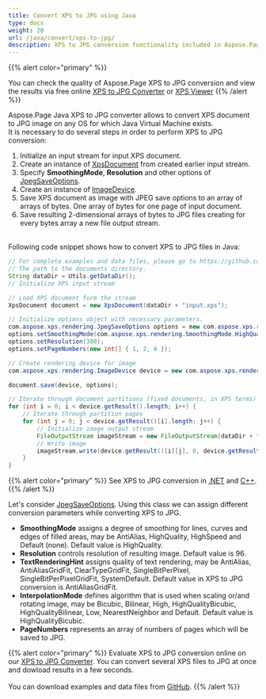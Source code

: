 ```yaml
---
title: Convert XPS to JPG using Java
type: docs
weight: 20
url: /java/convert/xps-to-jpg/
description: XPS to JPG conversion functionality included in Aspose.Page API solution for Java is described and illustrated with the code snippets here.
---
```


{{% alert color="primary" %}} 

You can check the quality of Aspose.Page XPS to JPG conversion and view the results via free online <a nofollow href="https://products.aspose.app/page/conversion/xps-to-jpg">XPS to JPG Converter</a>
or <a nofollow href="https://products.aspose.app/page/viewer/xps">XPS Viewer</a> {{% /alert %}}

Aspose.Page Java XPS to JPG converter allows to convert XPS document to JPG image on any OS for which Java Virtual Machine exists.
<br>It is necessary to do several steps in order to perform XPS to JPG conversion:
1. Initialize an input stream for input XPS document.
2. Create an instance of [XpsDocument](https://apireference.aspose.com/page/java/com.aspose.xps/xpsdocument) from created earlier input stream.
4. Specify **SmoothingMode**, **Resolution** and other options of [JpegSaveOptions](https://apireference.aspose.com/page/java/com.aspose.xps.rendering/jpegsaveoptions).
5. Create an instance of [ImageDevice](https://apireference.aspose.com/page/java/com.aspose.xps.rendering/imagedevice).
6. Save XPS document as image with JPEG save options to an array of arrays of bytes. One array of bytes for one page of input document.
7. Save resulting 2-dimensional arrays of bytes to JPG files creating for every bytes array a new file output stream.

<br>Following code snippet shows how to convert XPS to JPG files in Java:
<br>
```Java
// For complete examples and data files, please go to https://github.com/aspose-page/Aspose.Page-for-Java
// The path to the documents directory.
String dataDir = Utils.getDataDir();
// Initialize XPS input stream

// Load XPS document form the stream
XpsDocument document = new XpsDocument(dataDir + "input.xps");

// Initialize options object with necessary parameters.
com.aspose.xps.rendering.JpegSaveOptions options = new com.aspose.xps.rendering.JpegSaveOptions();
options.setSmoothingMode(com.aspose.xps.rendering.SmoothingMode.HighQuality);
options.setResolution(300);
options.setPageNumbers(new int[] { 1, 2, 6 });

// Create rendering device for image
com.aspose.xps.rendering.ImageDevice device = new com.aspose.xps.rendering.ImageDevice();

document.save(device, options);

// Iterate through document partitions (fixed documents, in XPS terms)
for (int i = 0; i < device.getResult().length; i++) {
    // Iterate through partition pages
    for (int j = 0; j < device.getResult()[i].length; j++) {
        // Initialize image output stream
        FileOutputStream imageStream = new FileOutputStream(dataDir + "XPStoJPEG" + "_" + (i + 1) + "_" + (j + 1) + ".jpeg");
        // Write image
        imageStream.write(device.getResult()[i][j], 0, device.getResult()[i][j].length);
    }
}
```
{{% alert color="primary" %}}
See XPS to JPG conversion in [.NET](/page/net/convert/xps-to-jpg/) and [C++](/page/cpp/convert/xps-to-jpg/).
{{% /alert %}}

Let's consider [JpegSaveOptions](https://apireference.aspose.com/page/java/com.aspose.xps.rendering/jpegsaveoptions). Using this class we can assign different conversion parameters while converting XPS to JPG.
<br>
- **SmoothingMode** assigns a degree of smoothing for lines, curves and edges of filled areas, may be AntiAlias, HighQuality, HighSpeed and Default (none). Default value is HighQuality.
- **Resolution** controls resolution of resulting image. Default value is 96.
- **TextRenderingHint** assigns quality of text rendering, may be AntiAlias, AntiAliasGridFit, ClearTypeGridFit, SingleBitPerPixel, SingleBitPerPixelGridFit, SystemDefault. Default value in XPS to JPG conversion is AntiAliasGridFit.
- **InterpolationMode** defines algorithm that is used when scaling or/and rotating image, may be Bicubic, Bilinear, High, HighQualityBicubic, HighQualityBilinear, Low, NearestNeighbor and Default. Default value is HighQualityBicubic.
- **PageNumbers** represents an array of numbers of pages which will be saved to JPG.

{{% alert color="primary" %}} 
Evaluate XPS to JPG conversion online on our <a nofollow href="https://products.aspose.app/page/conversion/xps-to-jpg">XPS to JPG Converter</a>. You can convert several XPS files to JPG at once and dowload results in a few seconds.
<br>
<br>
You can download examples and data files from [GitHub](https://github.com/aspose-page/Aspose.Page-for-Java). {{% /alert %}} 